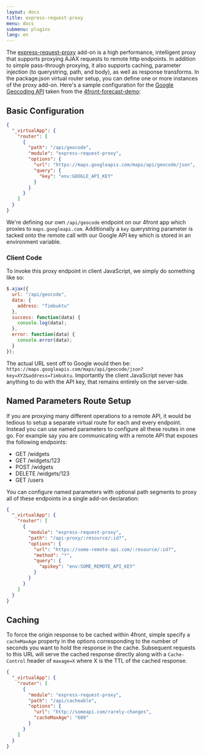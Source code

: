 ```yaml
---
layout: docs
title: express-request-proxy
menu: docs
submenu: plugins
lang: en
---
```


The [express-request-proxy](https://www.npmjs.com/package/express-request-proxy) add-on is a high performance, intelligent proxy that supports proxying AJAX requests to remote http endpoints. In addition to simple pass-through proxying, it also supports caching, parameter injection (to querystring, path, and body), as well as response transforms. In the package.json virtual router setup, you can define one or more instances of the proxy add-on. Here's a sample configuration for the [Google Geocoding API](https://developers.google.com/maps/documentation/geocoding/) taken from the [4front-forecast-demo](https://github.com/4front/forecast-demo):

## Basic Configuration
~~~json
{
  "_virtualApp": {
    "router": [
      {
        "path": "/api/geocode",
        "module": "express-request-proxy",
        "options": {
          "url": "https://maps.googleapis.com/maps/api/geocode/json",
          "query": {
            "key": "env:GOOGLE_API_KEY"
          }
        }
      }
    ]
  }
}
~~~

We're defining our own `/api/geocode` endpoint on our 4front app which proxies to `maps.googleapi.com`. Additionally a `key` querystring parameter is tacked onto the remote call with our Google API key which is stored in an environment variable.

### Client Code
To invoke this proxy endpoint in client JavaScript, we simply do something like so:

~~~js
$.ajax({
  url: "/api/geocode",
  data: {
    address: "Timbuktu"
  },
  success: function(data) {
    console.log(data);
  },
  error: function(data) {
    console.error(data);
  }
});
~~~

The actual URL sent off to Google would then be: `https://maps.googleapis.com/maps/api/geocode/json?key=XYZ&address=Timbuktu`. Importantly the client JavaScript never has anything to do with the API key, that remains entirely on the server-side.

## Named Parameters Route Setup
If you are proxying many different operations to a remote API, it would be tedious to setup a separate virtual route for each and every endpoint. Instead you can use named parameters to configure all these routes in one go. For example say you are communicating with a remote API that exposes the following endpoints:

* GET /widgets
* GET /widgets/123
* POST /widgets
* DELETE /widgets/123
* GET /users

You can configure named parameters with optional path segments to proxy all of these endpoints in a single add-on declaration:

~~~json
{
  "_virtualApp": {
    "router": [
      {
        "module": "express-request-proxy",
        "path": "/api-proxy/:resource/:id?",
        "options": {
          "url": "https://some-remote-api.com/:resource/:id?",
          "method": "*",
          "query": {
            "apikey": "env:SOME_REMOTE_API_KEY"
          }
        }
      }
    ]
  }
}
~~~

## Caching
To force the origin response to be cached within 4front, simple specify a `cacheMaxAge` property in the options corresponding to the number of seconds you want to hold the response in the cache. Subsequent requests to this URL will serve the cached response directly along with a `Cache-Control` header of `maxage=X` where X is the TTL of the cached response.

~~~json
{
  "_virtualApp": {
    "router": [
      {
        "module": "express-request-proxy",
        "path": "/api/cacheable",
        "options": {
          "url": "http://someapi.com/rarely-changes",
          "cacheMaxAge": "600"
        }
      }
    ]
  }
}
~~~
